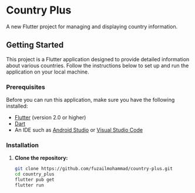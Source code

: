 # Country Plus

A new Flutter project for managing and displaying country information.

## Getting Started

This project is a Flutter application designed to provide detailed information about various countries. Follow the instructions below to set up and run the application on your local machine.

### Prerequisites

Before you can run this application, make sure you have the following installed:

- [Flutter](https://flutter.dev/docs/get-started/install) (version 2.0 or higher)
- [Dart](https://dart.dev/get-dart)
- An IDE such as [Android Studio](https://developer.android.com/studio) or [Visual Studio Code](https://code.visualstudio.com/)

### Installation

1. **Clone the repository:**

   ```sh
   git clone https://github.com/fuzailmohammad/country-plus.git
   cd country_plus
   flutter pub get
   flutter run
